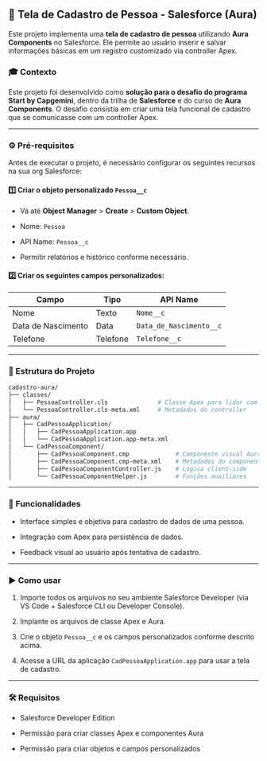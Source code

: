 ## 🧾 Tela de Cadastro de Pessoa - Salesforce (Aura)

Este projeto implementa uma **tela de cadastro de pessoa** utilizando **Aura Components** no Salesforce. Ele permite ao usuário inserir e salvar informações básicas em um registro customizado via controller Apex.

### 🎓 Contexto

Este projeto foi desenvolvido como **solução para o desafio do programa Start by Capgemini**, dentro da trilha de **Salesforce** e do curso de **Aura Components**. O desafio consistia em criar uma tela funcional de cadastro que se comunicasse com um controller Apex.

---

### ⚙️ Pré-requisitos

Antes de executar o projeto, é necessário configurar os seguintes recursos na sua org Salesforce:

#### 1️⃣ Criar o objeto personalizado `Pessoa__c`

- Vá até **Object Manager** > **Create** > **Custom Object**.
    
- Nome: `Pessoa`
    
- API Name: `Pessoa__c`
    
- Permitir relatórios e histórico conforme necessário.
    

#### 2️⃣ Criar os seguintes campos personalizados:

|Campo|Tipo|API Name|
|---|---|---|
|Nome|Texto|`Nome__c`|
|Data de Nascimento|Data|`Data_de_Nascimento__c`|
|Telefone|Telefone|`Telefone__c`|

---

### 📁 Estrutura do Projeto

```bash
cadastro-aura/
├── classes/
│   ├── PessoaController.cls              # Classe Apex para lidar com os dados
│   └── PessoaController.cls-meta.xml     # Metadados do controller
├── aura/
│   ├── CadPessoaApplication/
│   │   ├── CadPessoaApplication.app
│   │   └── CadPessoaApplication.app-meta.xml
│   └── CadPessoaComponent/
│       ├── CadPessoaComponent.cmp             # Componente visual Aura
│       ├── CadPessoaComponent.cmp-meta.xml    # Metadados do componente
│       ├── CadPessoaComponentController.js    # Lógica client-side
│       └── CadPessoaComponentHelper.js        # Funções auxiliares
```
---

### 🧠 Funcionalidades

- Interface simples e objetiva para cadastro de dados de uma pessoa.
    
- Integração com Apex para persistência de dados.
    
- Feedback visual ao usuário após tentativa de cadastro.
    

---

### ▶️ Como usar

1. Importe todos os arquivos no seu ambiente Salesforce Developer (via VS Code + Salesforce CLI ou Developer Console).
    
2. Implante os arquivos de classe Apex e Aura.
    
3. Crie o objeto `Pessoa__c` e os campos personalizados conforme descrito acima.
    
4. Acesse a URL da aplicação `CadPessoaApplication.app` para usar a tela de cadastro.
    

---

### 🛠️ Requisitos

- Salesforce Developer Edition
    
- Permissão para criar classes Apex e componentes Aura
    
- Permissão para criar objetos e campos personalizados
